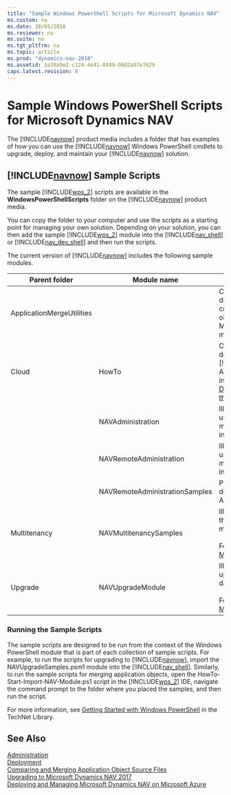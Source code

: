 ```yaml
---
title: "Sample Windows PowerShell Scripts for Microsoft Dynamics NAV"
ms.custom: na
ms.date: 10/01/2018
ms.reviewer: na
ms.suite: na
ms.tgt_pltfrm: na
ms.topic: article
ms.prod: "dynamics-nav-2018"
ms.assetid: 5a30a9e2-c124-4e41-8449-0602a07e7629
caps.latest.revision: 8
---
```

# Sample Windows PowerShell Scripts for Microsoft Dynamics NAV
The [!INCLUDE[navnow](includes/navnow_md.md)] product media includes a folder that has examples of how you can use the [!INCLUDE[navnow](includes/navnow_md.md)] Windows PowerShell cmdlets to upgrade, deploy, and maintain your [!INCLUDE[navnow](includes/navnow_md.md)] solution.  
  
## [!INCLUDE[navnow](includes/navnow_md.md)] Sample Scripts  
 The sample [!INCLUDE[wps_2](includes/wps_2_md.md)] scripts are available in the **WindowsPowerShellScripts** folder on the [!INCLUDE[navnow](includes/navnow_md.md)] product media.  
  
 You can copy the folder to your computer and use the scripts as a starting point for managing your own solution. Depending on your solution, you can then add the sample [!INCLUDE[wps_2](includes/wps_2_md.md)] module into the [!INCLUDE[nav_shell](includes/nav_shell_md.md)] or [!INCLUDE[nav_dev_shell](includes/nav_dev_shell_md.md)] and then run the scripts.  
  
 The current version of [!INCLUDE[navnow](includes/navnow_md.md)] includes the following sample modules.  
  
|Parent folder|Module name|[!INCLUDE[bp_tabledescription](includes/bp_tabledescription_md.md)]|  
|-------------------|-----------------|---------------------------------------|  
|ApplicationMergeUtilities||Contains sample scripts that illustrate different ways of using [!INCLUDE[wps_2](includes/wps_2_md.md)] cmdlets to merge and modify application objects. The sample scripts use the Microsoft.Dynamics.Nav.Model.Tools.psd1 module, which you must import first.|  
|Cloud|HowTo|Contains sample scripts and files for deploying a fully functional end-to-end [!INCLUDE[navnow](includes/navnow_md.md)] solution on Microsoft Azure virtual machines. For more information, see For more information, see [Deploying Microsoft Dynamics NAV Using the Example Scripts](Deploying-Microsoft-Dynamics-NAV-Using-the-Example-Scripts.md)|  
||NAVAdministration|Illustrates how [!INCLUDE[wps_2](includes/wps_2_md.md)] can be used to automate the provisioning and management of [!INCLUDE[navnow](includes/navnow_md.md)] installations on a virtual machine \(VM\).|  
||NAVRemoteAdministration|Illustrates how [!INCLUDE[wps_2](includes/wps_2_md.md)] can be used to automate the provisioning and management of [!INCLUDE[navnow](includes/navnow_md.md)] installations on Azure VMs.|  
||NAVRemoteAdministrationSamples|Provides examples of a fully automated deployment of [!INCLUDE[navnow](includes/navnow_md.md)] on Azure.|  
|Multitenancy|NAVMultitenancySamples|Illustrates how you can automate the steps that are required to migrate to a multitenant deployment architecture.<br /><br /> For more information, see [Migrating to Multitenancy](Migrating-to-Multitenancy.md).|  
|Upgrade|NAVUpgradeModule|Illustrates how you can automate the upgrade of a [!INCLUDE[nav7long](includes/nav7long_md.md)] database to [!INCLUDE[navnowlong](includes/navnowlong_md.md)].<br /><br /> For more information, see [Upgrading to Microsoft Dynamics NAV 2017](Upgrading-to-Microsoft-Dynamics-NAV-2017.md).|  
  
### Running the Sample Scripts  
 The sample scripts are designed to be run from the context of the Windows PowerShell module that is part of each collection of sample scripts. For example, to run the scripts for upgrading to [!INCLUDE[navnow](includes/navnow_md.md)], import the NAVUpgradeSamples.psm1 module into the [!INCLUDE[nav_shell](includes/nav_shell_md.md)]. Similarly, to run the sample scripts for merging application objects, open the HowTo-Start-Import-NAV-Module.ps1 script in the [!INCLUDE[wps_2](includes/wps_2_md.md)] IDE, navigate the command prompt to the folder where you placed the samples, and then run the script.  
  
 For more information, see [Getting Started with Windows PowerShell](http://go.microsoft.com/fwlink/?LinkID=252252) in the TechNet Library.  
  
## See Also  
 [Administration](Administration.md)   
 [Deployment](Deployment.md)   
 [Comparing and Merging Application Object Source Files](Comparing-and-Merging-Application-Object-Source-Files.md)   
 [Upgrading to Microsoft Dynamics NAV 2017](Upgrading-to-Microsoft-Dynamics-NAV-2017.md)   
 [Deploying and Managing Microsoft Dynamics NAV on Microsoft Azure](Deploying-and-Managing-Microsoft-Dynamics-NAV-on-Microsoft-Azure.md)